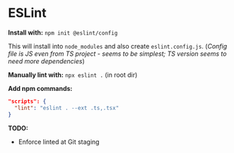 # ESLint

**Install with:**
`npm init @eslint/config`

This will install into `node_modules` and also create `eslint.config.js`.
(_Config file is JS even from TS project - seems to be simplest; TS version seems to need more dependencies_)

**Manually lint with:**
`npx eslint .` (in root dir)

**Add npm commands:**

```JSON
"scripts": {
  "lint": "eslint . --ext .ts,.tsx"
}
```

**TODO:**

- Enforce linted at Git staging
